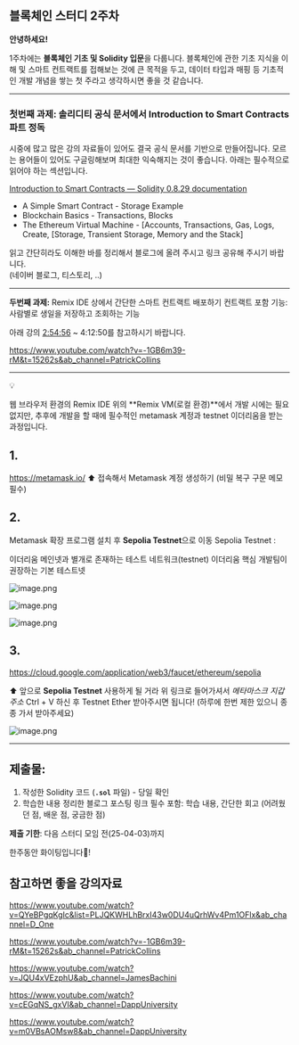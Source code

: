 ## 블록체인 스터디 2주차

**안녕하세요!**

1주차에는 **블록체인 기초 및 Solidity 입문**을 다룹니다.
블록체인에 관한 기초 지식을 이해 및 스마트 컨트랙트를 접해보는 것에 큰 목적을 두고,
데이터 타입과 매핑 등 기초적인 개발 개념을 쌓는 첫 주라고 생각하시면 좋을 것 같습니다.

---

### **첫번째 과제:** 솔리디티 공식 문서에서 **Introduction to Smart Contracts** 파트 정독

시중에 많고 많은 강의 자료들이 있어도 결국 공식 문서를 기반으로 만들어집니다.
모르는 용어들이 있어도 구글링해보며 최대한 익숙해지는 것이 좋습니다.
아래는 필수적으로 읽어야 하는 섹션입니다.

[Introduction to Smart Contracts — Solidity 0.8.29 documentation](https://docs.soliditylang.org/en/v0.8.29/introduction-to-smart-contracts.html)

- A Simple Smart Contract - Storage Example
- Blockchain Basics - Transactions, Blocks
- The Ethereum Virtual Machine - [Accounts, Transactions, Gas, Logs, Create, [Storage, Transient Storage, Memory and the Stack]

읽고 간단히라도 이해한 바를 정리해서 블로그에 올려 주시고 링크 공유해 주시기 바랍니다.  
(네이버 블로그, 티스토리, ..)

---

**두번째 과제:** Remix IDE 상에서 간단한 스마트 컨트랙트 배포하기
컨트랙트 포함 기능: 사람별로 생일을 저장하고 조회하는 기능

아래 강의 [2:54:56](https://www.youtube.com/watch?v=-1GB6m39-rM&t=10496s) ~ 4:12:50를 참고하시기 바랍니다.

https://www.youtube.com/watch?v=-1GB6m39-rM&t=15262s&ab_channel=PatrickCollins

---

<aside>
💡

웹 브라우저 환경의 Remix IDE 위의 **Remix VM(로컬 환경)**에서 개발 시에는
필요 없지만, 추후에 개발을 할 때에 필수적인 metamask 계정과 testnet 이더리움을 받는 과정입니다.

</aside>

## 1.

https://metamask.io/
⬆ 접속해서 Metamask 계정 생성하기 (비밀 복구 구문 메모 필수)

## 2.

Metamask 확장 프로그램 설치 후 **Sepolia Testnet**으로 이동
Sepolia Testnet :

이더리움 메인넷과 별개로 존재하는 테스트 네트워크(testnet)
이더리움 핵심 개발팀이 권장하는 기본 테스트넷

![image.png](attachment:ae84dfd9-4587-4361-8cba-42ab2579b8f8:image.png)

![image.png](attachment:45cb40fb-b8d8-4a37-8103-7a0b0f5bc311:image.png)

![image.png](attachment:17ccef8c-abe6-4d85-935f-112820bdf99f:image.png)

## 3.

https://cloud.google.com/application/web3/faucet/ethereum/sepolia

⬆ 앞으로 **Sepolia Testnet** 사용하게 될 거라 위 링크로 들어가셔서 _메타마스크 지갑 주소_
Ctrl + V 하신 후 Testnet Ether 받아주시면 됩니다! (하루에 한번 제한 있으니 종종 가서 받아주세요)

![image.png](attachment:b5a58480-747d-422e-b9d1-e116edc42046:image.png)

---

## **제출물**:

1. 작성한 Solidity 코드 (**`.sol`** 파일) - 당일 확인
2. 학습한 내용 정리한 블로그 포스팅 링크
   필수 포함: 학습 내용, 간단한 회고 (어려웠던 점, 배운 점, 궁금한 점)

**제출 기한**: 다음 스터디 모임 전(25-04-03)까지

한주동안 화이팅입니다💨!

## 참고하면 좋을 강의자료

https://www.youtube.com/watch?v=QYeBPgqKgIc&list=PLJQKWHLhBrxI43w0DU4uQrhWv4Pm1OFlx&ab_channel=D_One

https://www.youtube.com/watch?v=-1GB6m39-rM&t=15262s&ab_channel=PatrickCollins

https://www.youtube.com/watch?v=JQU4xVEzphU&ab_channel=JamesBachini

https://www.youtube.com/watch?v=cEGqNS_gxVI&ab_channel=DappUniversity

https://www.youtube.com/watch?v=m0VBsAOMsw8&ab_channel=DappUniversity
